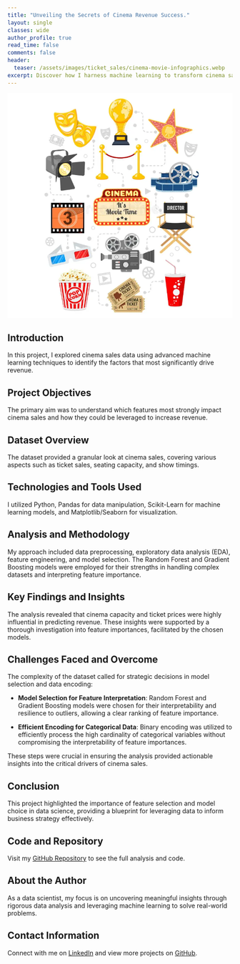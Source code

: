 ```yaml
---
title: "Unveiling the Secrets of Cinema Revenue Success."
layout: single
classes: wide
author_profile: true
read_time: false
comments: false
header:
  teaser: /assets/images/ticket_sales/cinema-movie-infographics.webp
excerpt: Discover how I harness machine learning to transform cinema sales data into strategic insights, driving business success.
---
```

![Cinema Sales](/assets/images/ticket_sales/cinema-movie-infographics.webp)

## Introduction
In this project, I explored cinema sales data using advanced machine learning techniques to identify the factors that most significantly drive revenue.

## Project Objectives
The primary aim was to understand which features most strongly impact cinema sales and how they could be leveraged to increase revenue.

## Dataset Overview
The dataset provided a granular look at cinema sales, covering various aspects such as ticket sales, seating capacity, and show timings.

## Technologies and Tools Used
I utilized Python, Pandas for data manipulation, Scikit-Learn for machine learning models, and Matplotlib/Seaborn for visualization.

## Analysis and Methodology
My approach included data preprocessing, exploratory data analysis (EDA), feature engineering, and model selection. The Random Forest and Gradient Boosting models were employed for their strengths in handling complex datasets and interpreting feature importance.

## Key Findings and Insights
The analysis revealed that cinema capacity and ticket prices were highly influential in predicting revenue. These insights were supported by a thorough investigation into feature importances, facilitated by the chosen models.

## Challenges Faced and Overcome
The complexity of the dataset called for strategic decisions in model selection and data encoding:

- **Model Selection for Feature Interpretation**: Random Forest and Gradient Boosting models were chosen for their interpretability and resilience to outliers, allowing a clear ranking of feature importance.

- **Efficient Encoding for Categorical Data**: Binary encoding was utilized to efficiently process the high cardinality of categorical variables without compromising the interpretability of feature importances.

These steps were crucial in ensuring the analysis provided actionable insights into the critical drivers of cinema sales.

## Conclusion
This project highlighted the importance of feature selection and model choice in data science, providing a blueprint for leveraging data to inform business strategy effectively.

## Code and Repository
Visit my [GitHub Repository](#) to see the full analysis and code.

## About the Author
As a data scientist, my focus is on uncovering meaningful insights through rigorous data analysis and leveraging machine learning to solve real-world problems.

## Contact Information
Connect with me on [LinkedIn](#) and view more projects on [GitHub](#).

